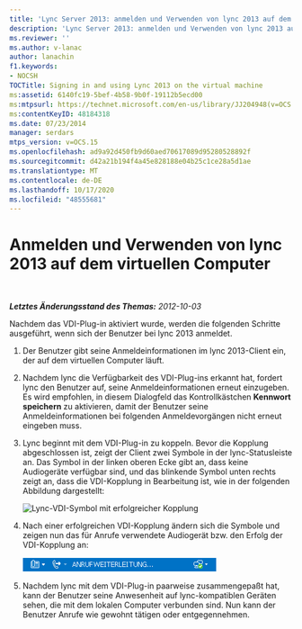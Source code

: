 ```yaml
---
title: 'Lync Server 2013: anmelden und Verwenden von lync 2013 auf dem virtuellen Computer'
description: 'Lync Server 2013: anmelden und Verwenden von lync 2013 auf dem virtuellen Computer.'
ms.reviewer: ''
ms.author: v-lanac
author: lanachin
f1.keywords:
- NOCSH
TOCTitle: Signing in and using Lync 2013 on the virtual machine
ms:assetid: 6140fc19-5bef-4b58-9b0f-19112b5ecd00
ms:mtpsurl: https://technet.microsoft.com/en-us/library/JJ204948(v=OCS.15)
ms:contentKeyID: 48184318
ms.date: 07/23/2014
manager: serdars
mtps_version: v=OCS.15
ms.openlocfilehash: ad9a92d450fb9d60aed70617089d95280528892f
ms.sourcegitcommit: d42a21b194f4a45e828188e04b25c1ce28a5d1ae
ms.translationtype: MT
ms.contentlocale: de-DE
ms.lasthandoff: 10/17/2020
ms.locfileid: "48555681"
---
```

# <a name="signing-in-and-using-lync-2013-on-the-virtual-machine"></a>Anmelden und Verwenden von lync 2013 auf dem virtuellen Computer

<div data-xmlns="http://www.w3.org/1999/xhtml">

<div class="topic" data-xmlns="http://www.w3.org/1999/xhtml" data-msxsl="urn:schemas-microsoft-com:xslt" data-cs="https://msdn.microsoft.com/">

<div data-asp="https://msdn2.microsoft.com/asp">



</div>

<div id="mainSection">

<div id="mainBody">

<span> </span>

_**Letztes Änderungsstand des Themas:** 2012-10-03_

Nachdem das VDI-Plug-in aktiviert wurde, werden die folgenden Schritte ausgeführt, wenn sich der Benutzer bei lync 2013 anmeldet.

1.  Der Benutzer gibt seine Anmeldeinformationen im lync 2013-Client ein, der auf dem virtuellen Computer läuft.

2.  Nachdem lync die Verfügbarkeit des VDI-Plug-ins erkannt hat, fordert lync den Benutzer auf, seine Anmeldeinformationen erneut einzugeben. Es wird empfohlen, in diesem Dialogfeld das Kontrollkästchen **Kennwort speichern** zu aktivieren, damit der Benutzer seine Anmeldeinformationen bei folgenden Anmeldevorgängen nicht erneut eingeben muss.

3.  Lync beginnt mit dem VDI-Plug-in zu koppeln. Bevor die Kopplung abgeschlossen ist, zeigt der Client zwei Symbole in der lync-Statusleiste an. Das Symbol in der linken oberen Ecke gibt an, dass keine Audiogeräte verfügbar sind, und das blinkende Symbol unten rechts zeigt an, dass die VDI-Kopplung in Bearbeitung ist, wie in der folgenden Abbildung dargestellt:
    
    ![Lync-VDI-Symbol mit erfolgreicher Kopplung](images/JJ204948.303d618c-4bc8-41c4-8553-2475de0d395e(OCS.15).png "Lync-VDI-Symbol mit erfolgreicher Kopplung")  

4.  Nach einer erfolgreichen VDI-Kopplung ändern sich die Symbole und zeigen nun das für Anrufe verwendete Audiogerät bzw. den Erfolg der VDI-Kopplung an:
    
    ![Lync-VDI-Paarungs Symbol mit Erfolg](images/JJ204948.57be3387-a3e5-4949-831e-f5ff9fcc5598(OCS.15).png "Lync-VDI-Paarungs Symbol mit Erfolg")  

5.  Nachdem lync mit dem VDI-Plug-in paarweise zusammengepaßt hat, kann der Benutzer seine Anwesenheit auf lync-kompatiblen Geräten sehen, die mit dem lokalen Computer verbunden sind. Nun kann der Benutzer Anrufe wie gewohnt tätigen oder entgegennehmen.

</div>

<span> </span>

</div>

</div>

</div>


